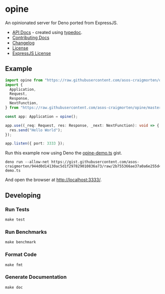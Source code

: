 # opine

An opinionated server for Deno ported from ExpressJS.

- [API Docs](https://asos-craigmorten.github.io/opine/) - created using [typedoc](https://typedoc.org/).
- [Contributing Docs](./.github/CONTRIBUTING.md)
- [Changelog](./.github/CHANGELOG.md)
- [License](./LICENSE.md)
- [ExpressJS License](./EXPRESS_LICENSE.md)

## Example

```ts
import opine from "https://raw.githubusercontent.com/asos-craigmorten/opine/master/mod.ts";
import {
  Application,
  Request,
  Response,
  NextFunction,
} from "https://raw.githubusercontent.com/asos-craigmorten/opine/master/typings/index.d.ts";

const app: Application = opine();

app.use((_req: Request, res: Response, _next: NextFunction): void => {
  res.send("Hello World");
});

app.listen({ port: 3333 });
```

Run this example now using Deno the [opine-demo.ts](https://gist.github.com/asos-craigmorten/944d0d14130ac5d1f297829010836a73) gist.

```console
deno run --allow-net https://gist.githubusercontent.com/asos-craigmorten/944d0d14130ac5d1f297829010836a73/raw/2b755366ae37a0a6e255d43ec1d1d6401e9cf47c/opine-demo.ts
```

And open the browser at <http://localhost:3333/>.

## Developing

### Run Tests

```console
make test
```

### Run Benchmarks

```console
make benchmark
```

### Format Code

```console
make fmt
```

### Generate Documentation

```console
make doc
```
